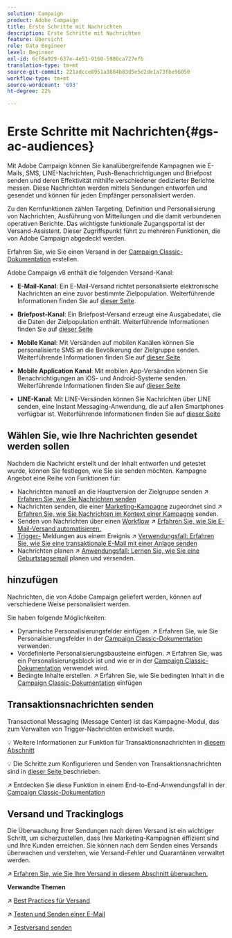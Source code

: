 ```yaml
---
solution: Campaign
product: Adobe Campaign
title: Erste Schritte mit Nachrichten
description: Erste Schritte mit Nachrichten
feature: Übersicht
role: Data Engineer
level: Beginner
exl-id: 6cf8a929-637e-4e51-9160-5980ca727efb
translation-type: tm+mt
source-git-commit: 221adcce8951a3884b83d5e5e2de1a73fbe96050
workflow-type: tm+mt
source-wordcount: '693'
ht-degree: 22%

---
```


# Erste Schritte mit Nachrichten{#gs-ac-audiences}

Mit Adobe Campaign können Sie kanalübergreifende Kampagnen wie E-Mails, SMS, LINE-Nachrichten, Push-Benachrichtigungen und Briefpost senden und deren Effektivität mithilfe verschiedener dedizierter Berichte messen. Diese Nachrichten werden mittels Sendungen entworfen und gesendet und können für jeden Empfänger personalisiert werden.

Zu den Kernfunktionen zählen Targeting, Definition und Personalisierung von Nachrichten, Ausführung von Mitteilungen und die damit verbundenen operativen Berichte. Das wichtigste funktionale Zugangsportal ist der Versand-Assistent. Dieser Zugriffspunkt führt zu mehreren Funktionen, die von Adobe Campaign abgedeckt werden.

Erfahren Sie, wie Sie einen Versand in der [Campaign Classic-Dokumentation](https://experienceleague.adobe.com/docs/campaign-classic/using/sending-messages/key-steps-when-creating-a-delivery/steps-about-delivery-creation-steps.html) erstellen.

Adobe Campaign v8 enthält die folgenden Versand-Kanal:

* **E-Mail-Kanal**: Ein E-Mail-Versand richtet personalisierte elektronische Nachrichten an eine zuvor bestimmte Zielpopulation. Weiterführende Informationen finden Sie auf [dieser Seite](../send/email.md).

* **Briefpost-Kanal**: Ein Briefpost-Versand erzeugt eine Ausgabedatei, die die Daten der Zielpopulation enthält.  Weiterführende Informationen finden Sie auf [dieser Seite](../send/direct-mail.md)

* **Mobile Kanal**: Mit Versänden auf mobilen Kanälen können Sie personalisierte SMS an die Bevölkerung der Zielgruppe senden.  Weiterführende Informationen finden Sie auf [dieser Seite](../send/sms.md)

* **Mobile Application Kanal**: Mit mobilen App-Versänden können Sie Benachrichtigungen an iOS- und Android-Systeme senden.  Weiterführende Informationen finden Sie auf [dieser Seite](../send/push.md)
* **LINE-Kanal**: Mit LINE-Versänden können Sie Nachrichten über LINE senden, eine Instant Messaging-Anwendung, die auf allen Smartphones verfügbar ist. Weiterführende Informationen finden Sie auf [dieser Seite](https://experienceleague.adobe.com/docs/campaign-classic/using/sending-messages/line-channel.html)

## Wählen Sie, wie Ihre Nachrichten gesendet werden sollen

Nachdem die Nachricht erstellt und der Inhalt entworfen und getestet wurde, können Sie festlegen, wie Sie sie senden möchten. Kampagne Angebot eine Reihe von Funktionen für:

* Nachrichten manuell an die Hauptversion der Zielgruppe senden
:arrow_upper_right: [Erfahren Sie, wie Sie Nachrichten senden](https://experienceleague.adobe.com/docs/campaign-classic/using/sending-messages/sending-emails/sending-an-email/sending-messages.html)
* Nachrichten senden, die einer [Marketing-Kampagne](https://experienceleague.adobe.com/docs/campaign-classic/using/orchestrating-campaigns/orchestrate-campaigns/setting-up-marketing-campaigns.html) zugeordnet sind
:arrow_upper_right: [Erfahren Sie, wie Sie Nachrichten im Kontext einer Kampagne](https://experienceleague.adobe.com/docs/campaign-classic/using/orchestrating-campaigns/orchestrate-campaigns/marketing-campaign-deliveries.html) senden.
* Senden von Nachrichten über einen [Workflow](https://experienceleague.adobe.com/docs/campaign-classic/using/automating-with-workflows/introduction/about-workflows.html)
:arrow_upper_right: [Erfahren Sie, wie Sie E-Mail-Versand automatisieren.](https://experienceleague.adobe.com/docs/campaign-classic/using/automating-with-workflows/action-activities/delivery.html)
* [Trigger-](https://experienceleague.adobe.com/docs/campaign-classic/using/transactional-messaging/introduction/about-transactional-messaging.html) Meldungen aus einem Ereignis :arrow_upper_right:  [Verwendungsfall: Erfahren Sie, wie Sie eine transaktionale E-Mail mit einer Anlage senden](https://experienceleague.adobe.com/docs/campaign-classic/using/transactional-messaging/use-case/transactional-email-with-attachments.html)
* Nachrichten planen
:arrow_upper_right: [Anwendungsfall: Lernen Sie, wie Sie eine Geburtstagsemail](https://experienceleague.adobe.com/docs/campaign-classic/using/automating-with-workflows/use-cases/deliveries/sending-a-birthday-email.html?) planen und versenden.


## hinzufügen

Nachrichten, die von Adobe Campaign geliefert werden, können auf verschiedene Weise personalisiert werden.

Sie haben folgende Möglichkeiten:

* Dynamische Personalisierungsfelder einfügen.
:arrow_upper_right: Erfahren Sie, wie Sie Personalisierungsfelder in der [Campaign Classic-Dokumentation](https://experienceleague.adobe.com/docs/campaign-classic/using/sending-messages/personalizing-deliveries/personalization-fields.html) verwenden.
* Vordefinierte Personalisierungsbausteine einfügen.
:arrow_upper_right: Erfahren Sie, was ein Personalisierungsblock ist und wie er in der [Campaign Classic-Dokumentation](https://experienceleague.adobe.com/docs/campaign-classic/using/sending-messages/personalizing-deliveries/personalization-blocks.html) verwendet wird.
* Bedingte Inhalte erstellen.
:arrow_upper_right: Erfahren Sie, wie Sie bedingten Inhalt in die [Campaign Classic-Dokumentation](https://experienceleague.adobe.com/docs/campaign-classic/using/sending-messages/personalizing-deliveries/conditional-content.html) einfügen

## Transaktionsnachrichten senden

Transactional Messaging (Message Center) ist das Kampagne-Modul, das zum Verwalten von Trigger-Nachrichten entwickelt wurde.

:bulb: Weitere Informationen zur Funktion für Transaktionsnachrichten in [diesem Abschnitt ](../dev/architecture.md#transac-msg-archi)

:bulb: Die Schritte zum Konfigurieren und Senden von Transaktionsnachrichten sind in [dieser Seite ](../send/transactional.md) beschrieben.

:arrow_upper_right: Entdecken Sie diese Funktion in einem End-to-End-Anwendungsfall in der [Campaign Classic-Dokumentation](https://experienceleague.adobe.com/docs/campaign-classic/using/transactional-messaging/use-case/transactional-email-with-attachments.html?lang=en#transactional-messaging)

## Versand und Trackinglogs

Die Überwachung Ihrer Sendungen nach deren Versand ist ein wichtiger Schritt, um sicherzustellen, dass Ihre Marketing-Kampagnen effizient sind und Ihre Kunden erreichen. Sie können nach dem Senden eines Versands überwachen und verstehen, wie Versand-Fehler und Quarantänen verwaltet werden.

:arrow_upper_right: [Erfahren Sie, wie Sie Ihre Versand in diesem Abschnitt überwachen.](https://experienceleague.adobe.com/docs/campaign-classic/using/sending-messages/monitoring-deliveries/about-delivery-monitoring.html?lang=en#sending-messages)


**Verwandte Themen**

:arrow_upper_right:  [Best Practices für Versand](https://experienceleague.adobe.com/docs/campaign-classic/using/sending-messages/key-steps-when-creating-a-delivery/delivery-bestpractices/delivery-best-practices.html)

:arrow_upper_right:  [Testen und Senden einer E-Mail](https://experienceleague.adobe.com/docs/campaign-classic/using/sending-messages/sending-emails/sending-an-email/sending-messages.html)

:arrow_upper_right:  [Testversand senden](https://experienceleague.adobe.com/docs/campaign-classic/using/sending-messages/key-steps-when-creating-a-delivery/steps-validating-the-delivery.html)

